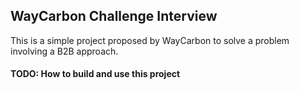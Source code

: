 ## WayCarbon Challenge Interview

This is a simple project proposed by WayCarbon to solve a problem involving a B2B approach.

#### TODO: How to build and use this project